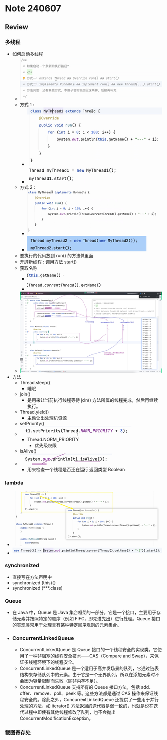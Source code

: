 # Note 240607
## Review


### 多线程
- 如何启动多线程
  - ![img.png](img.png)
  - 方式 1 : 
    - ![img_1.png](img_1.png)
    - ![img_2.png](img_2.png)
  - 方式 2 :
    - ![img_3.png](img_3.png)
    - ![img_4.png](img_4.png)
  - 要执行的代码放到 run() 的方法体里面
  - 开辟新线程 : 调用方法 start()
  - 获取名称
    - ![img_5.png](img_5.png)
    - ![img_6.png](img_6.png)
  - ![img_7.png](img_7.png)
- 方法
  - Thread.sleep()
    - 睡眠 
  - join()
    - 是用来让当前执行线程等待 join() 方法所属的线程完成，然后再继续执行。
  - Thread.yield()
    - 主动让出处理机资源
  - setPriority()
  - ![img_10.png](img_10.png)
    - Thread.NORM_PRIORITY
      - 优先级权限 
  - isAlive()
  - ![img_11.png](img_11.png)
    - 用来检查一个线程是否还在运行 返回类型 Boolean
### lambda
  - ![img_8.png](img_8.png)
  - ![img_9.png](img_9.png)

### synchronized
- 直接写在方法声明中
- synchronized (this){}
- synchronized (***.class)

### Queue
- 在 Java 中，Queue 是 Java 集合框架的一部分，它是一个接口，主要用于存储元素并按照特定的顺序（例如 FIFO，即先进先出）进行处理。Queue 接口的实现类常用于处理具有某种特定顺序规则的元素集合。
- ### ConcurrentLinkedQueue
  - ConcurrentLinkedQueue 是 Queue 接口的一个线程安全的实现类。它使用了一种非阻塞的线程安全技术——CAS（Compare and Swap），来保证多线程环境下的线程安全。
  - ConcurrentLinkedQueue 是一个适用于高并发场景的队列，它通过链表结构来存储队列中的元素。由于它是一个无界队列，所以在添加元素时不会因为容量限制而失败（除非内存不足）。
  - ConcurrentLinkedQueue 支持所有的 Queue 接口方法，包括 add、offer、remove、poll、peek 等。这些方法都是通过 CAS 操作来保证线程安全的。除此之外，ConcurrentLinkedQueue 还提供了一些用于并行处理的方法，如 iterator() 方法返回的迭代器是弱一致的，也就是说在迭代过程中即使有其他线程修改了队列，也不会抛出 ConcurrentModificationException。

### 截图寄存处
